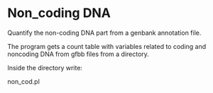 # Non_coding DNA

Quantify the non-coding DNA part from a genbank annotation file.

The program gets a count table with variables related to coding and noncoding DNA from gfbb files from a directory.  

Inside the directory write: 

   non_cod.pl
		

